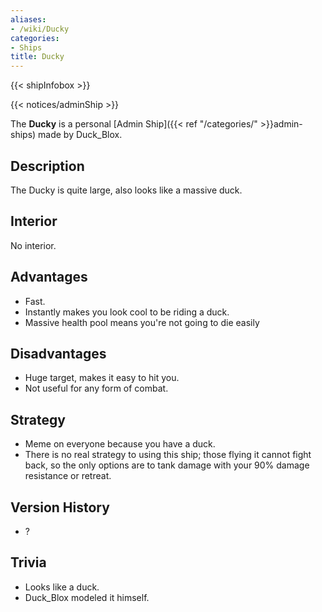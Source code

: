 ```yaml
---
aliases:
- /wiki/Ducky
categories:
- Ships
title: Ducky
---  
```


{{< shipInfobox >}}   

{{< notices/adminShip >}} 

The **Ducky** is a personal [Admin Ship]({{< ref "/categories/" >}}admin-ships) made by Duck_Blox.

## Description

The Ducky is quite large, also looks like a massive duck.

## Interior

No interior.

## Advantages

- Fast.
- Instantly makes you look cool to be riding a duck.
- Massive health pool means you're not going to die easily

## Disadvantages

- Huge target, makes it easy to hit you.
- Not useful for any form of combat.

## Strategy

- Meme on everyone because you have a duck.
- There is no real strategy to using this ship; those flying it cannot fight back, so the only options are to tank damage with your 90% damage resistance or retreat.

## Version History 

- ?

## Trivia

- Looks like a duck.
- Duck_Blox modeled it himself.